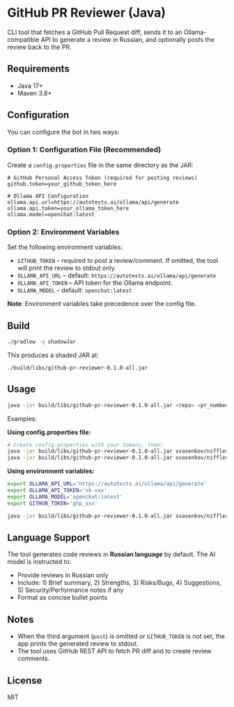 # GitHub PR Reviewer (Java)

CLI tool that fetches a GitHub Pull Request diff, sends it to an Ollama-compatible API to generate a review in Russian, and optionally posts the review back to the PR.

## Requirements
- Java 17+
- Maven 3.8+

## Configuration
You can configure the bot in two ways:

### Option 1: Configuration File (Recommended)
Create a `config.properties` file in the same directory as the JAR:

```properties
# GitHub Personal Access Token (required for posting reviews)
github.token=your_github_token_here

# Ollama API Configuration
ollama.api.url=https://autotests.ai/ollama/api/generate
ollama.api.token=your_ollama_token_here
ollama.model=openchat:latest
```

### Option 2: Environment Variables
Set the following environment variables:

- `GITHUB_TOKEN` – required to post a review/comment. If omitted, the tool will print the review to stdout only.
- `OLLAMA_API_URL` – default: `https://autotests.ai/ollama/api/generate`
- `OLLAMA_API_TOKEN` – API token for the Ollama endpoint.
- `OLLAMA_MODEL` – default: `openchat:latest`

**Note**: Environment variables take precedence over the config file.

## Build
```bash
./gradlew -q shadowJar
```

This produces a shaded JAR at:
```
./build/libs/github-pr-reviewer-0.1.0-all.jar
```

## Usage
```bash
java -jar build/libs/github-pr-reviewer-0.1.0-all.jar <repo> <pr_number> [post]
```

Examples:

**Using config.properties file:**
```bash
# Create config.properties with your tokens, then:
java -jar build/libs/github-pr-reviewer-0.1.0-all.jar svasenkov/niffler-ai-tests 1
java -jar build/libs/github-pr-reviewer-0.1.0-all.jar svasenkov/niffler-ai-tests 1 true
```

**Using environment variables:**
```bash
export OLLAMA_API_URL='https://autotests.ai/ollama/api/generate'
export OLLAMA_API_TOKEN='sk-xxx'
export OLLAMA_MODEL='openchat:latest'
export GITHUB_TOKEN='ghp_xxx'

java -jar build/libs/github-pr-reviewer-0.1.0-all.jar svasenkov/niffler-ai-tests 1 true
```

## Language Support

The tool generates code reviews in **Russian language** by default. The AI model is instructed to:
- Provide reviews in Russian only
- Include: 1) Brief summary, 2) Strengths, 3) Risks/Bugs, 4) Suggestions, 5) Security/Performance notes if any
- Format as concise bullet points

## Notes
- When the third argument (`post`) is omitted or `GITHUB_TOKEN` is not set, the app prints the generated review to stdout.
- The tool uses GitHub REST API to fetch PR diff and to create review comments.

## License
MIT
